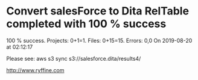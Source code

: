 # Convert salesForce to Dita RelTable completed with 100 % success

100 % success. Projects: 0+1=1.  Files: 0+15=15. Errors: 0,0  On 2019-08-20 at 02:12:17



Please see: aws s3 sync s3://salesforce.dita/results4/

http://www.ryffine.com
